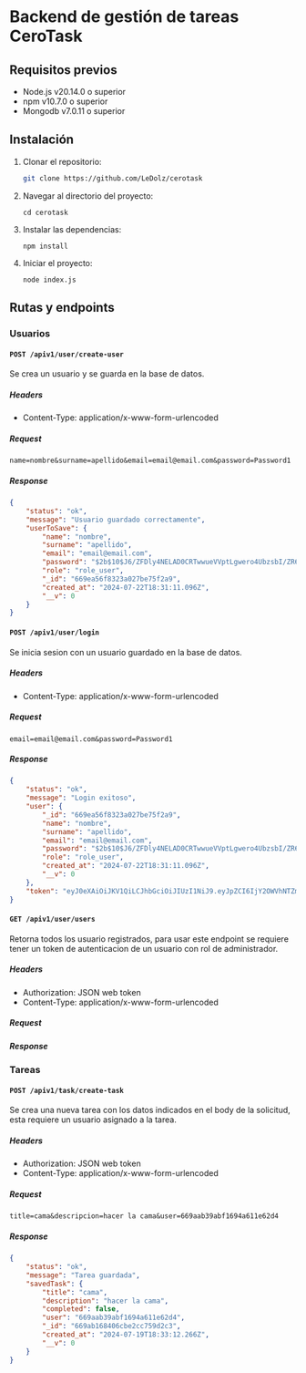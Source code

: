 # Backend de gestión de tareas CeroTask

## Requisitos previos

-   Node.js v20.14.0 o superior
-   npm v10.7.0 o superior
-   Mongodb v7.0.11 o superior

## Instalación

1. Clonar el repositorio:

    ```bash
    git clone https://github.com/LeDolz/cerotask
    ```

2. Navegar al directorio del proyecto:

    ```
    cd cerotask
    ```

3. Instalar las dependencias:

    ```
    npm install
    ```

4. Iniciar el proyecto:

    ```
    node index.js
    ```

## Rutas y endpoints

### Usuarios

#### `POST /apiv1/user/create-user`

Se crea un usuario y se guarda en la base de datos.

##### Headers

-   Content-Type: application/x-www-form-urlencoded

##### Request

`name=nombre&surname=apellido&email=email@email.com&password=Password1`

##### Response

```json
{
    "status": "ok",
    "message": "Usuario guardado correctamente",
    "userToSave": {
        "name": "nombre",
        "surname": "apellido",
        "email": "email@email.com",
        "password": "$2b$10$J6/ZFDly4NELAD0CRTwwueVVptLgwero4UbzsbI/ZR6ss2Q55X7Rm",
        "role": "role_user",
        "_id": "669ea56f8323a027be75f2a9",
        "created_at": "2024-07-22T18:31:11.096Z",
        "__v": 0
    }
}
```

#### `POST /apiv1/user/login`

Se inicia sesion con un usuario guardado en la base de datos.

##### Headers

-   Content-Type: application/x-www-form-urlencoded

##### Request

`email=email@email.com&password=Password1`

##### Response

```json
{
    "status": "ok",
    "message": "Login exitoso",
    "user": {
        "_id": "669ea56f8323a027be75f2a9",
        "name": "nombre",
        "surname": "apellido",
        "email": "email@email.com",
        "password": "$2b$10$J6/ZFDly4NELAD0CRTwwueVVptLgwero4UbzsbI/ZR6ss2Q55X7Rm",
        "role": "role_user",
        "created_at": "2024-07-22T18:31:11.096Z",
        "__v": 0
    },
    "token": "eyJ0eXAiOiJKV1QiLCJhbGciOiJIUzI1NiJ9.eyJpZCI6IjY2OWVhNTZmODMyM2EwMjdiZTc1ZjJhOSIsIm5hbWUiOiJub21icmUiLCJzdXJuYW1lIjoiYXBlbGxpZG8iLCJlbWFpbCI6ImVtYWlsQGVtYWlsLmNvbSIsInJvbGUiOiJyb2xlX3VzZXIiLCJpYXQiOjE3MjE2NzMxMjYsImV4cCI6MTcyNDI2NTEyNn0.YpsSIFZM8YszOvjBFLv8y4Jf0XbmM5YMnAqnOA4CMP4"
}
```

#### `GET /apiv1/user/users`

Retorna todos los usuario registrados, para usar este endpoint se requiere tener un token de autenticacion de un usuario con rol de administrador.

##### Headers

-   Authorization: JSON web token
-   Content-Type: application/x-www-form-urlencoded

##### Request

##### Response

### Tareas

#### `POST /apiv1/task/create-task`

Se crea una nueva tarea con los datos indicados en el body de la solicitud, esta requiere un usuario asignado a la tarea.

##### Headers

-   Authorization: JSON web token
-   Content-Type: application/x-www-form-urlencoded

##### Request

`title=cama&descripcion=hacer la cama&user=669aab39abf1694a611e62d4`

##### Response

```json
{
    "status": "ok",
    "message": "Tarea guardada",
    "savedTask": {
        "title": "cama",
        "description": "hacer la cama",
        "completed": false,
        "user": "669aab39abf1694a611e62d4",
        "_id": "669ab168406cbe2cc759d2c3",
        "created_at": "2024-07-19T18:33:12.266Z",
        "__v": 0
    }
}
```
